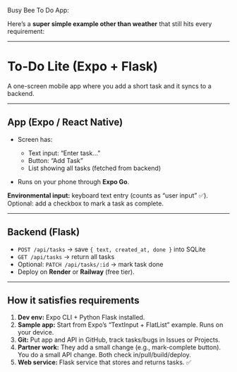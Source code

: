 Busy Bee To Do App:

Here’s a **super simple example other than weather** that still hits every requirement:

---

# **To-Do Lite (Expo + Flask)**

A one-screen mobile app where you add a short task and it syncs to a backend.

---

## App (Expo / React Native)

* Screen has:

  * Text input: “Enter task…”
  * Button: “Add Task”
  * List showing all tasks (fetched from backend)
* Runs on your phone through **Expo Go**.

**Environmental input:** keyboard text entry (counts as “user input” ✅).
Optional: add a checkbox to mark a task as complete.

---

## Backend (Flask)

* `POST /api/tasks` → save `{ text, created_at, done }` into SQLite
* `GET /api/tasks` → return all tasks
* Optional: `PATCH /api/tasks/:id` → mark task done
* Deploy on **Render** or **Railway** (free tier).

---

## How it satisfies requirements

1. **Dev env:** Expo CLI + Python Flask installed.
2. **Sample app:** Start from Expo’s “TextInput + FlatList” example. Runs on your device.
3. **Git:** Put app and API in GitHub, track tasks/bugs in Issues or Projects.
4. **Partner work:** They add a small change (e.g., mark-complete button). You do a small API change. Both check in/pull/build/deploy.
5. **Web service:** Flask service that stores and returns tasks. ✅